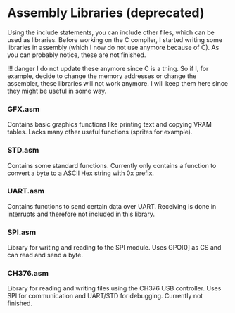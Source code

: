 # Assembly Libraries (deprecated)
Using the include statements, you can include other files, which can be used as libraries.
Before working on the C compiler, I started writing some libraries in assembly (which I now do not use anymore because of C).
As you can probably notice, these are not finished.

!!! danger
    I do not update these anymore since C is a thing. So if I, for example, decide to change the memory addresses or change the assembler, these libraries will not work anymore. I will keep them here since they might be useful in some way.

### GFX.asm
Contains basic graphics functions like printing text and copying VRAM tables. Lacks many other useful functions (sprites for example).

### STD.asm
Contains some standard functions. Currently only contains a function to convert a byte to a ASCII Hex string with 0x prefix.

### UART.asm
Contains functions to send certain data over UART. Receiving is done in interrupts and therefore not included in this library.

### SPI.asm
Library for writing and reading to the SPI module. Uses GPO[0] as CS and can read and send a byte.

### CH376.asm
Library for reading and writing files using the CH376 USB controller. Uses SPI for communication and UART/STD for debugging.
Currently not finished.